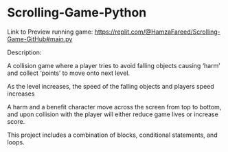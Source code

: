 # Scrolling-Game-Python

Link to Preview running game: https://replit.com/@HamzaFareed/Scrolling-Game-GitHub#main.py

Description:

A collision game where a player tries to avoid falling objects causing ‘harm’ and collect ‘points’ to move onto next level.

As the level increases, the speed of the falling objects and players speed increases

A harm and a benefit character move across the screen from top to bottom, and upon collision with the player will either reduce game lives or increase score.

This project includes a combination of blocks, conditional statements, and loops.
